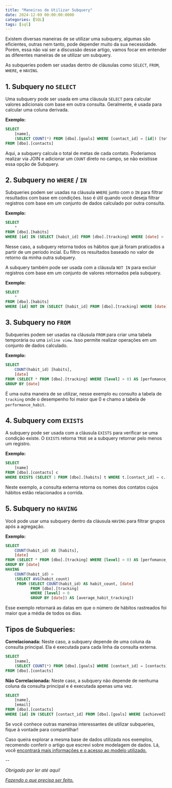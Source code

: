 ```yaml
---
title: "Maneiras de Utilizar Subquery"
date: 2024-12-09 00:00:00:0000
categories: [SQL]
tags: [sql]
---
```



Existem diversas maneiras de se utilizar uma subquery, algumas são eficientes, outras nem tanto, pode depender muito da sua necessidade. Porém, essa não vai ser a discussão desse artigo, vamos focar em entender as diferentes maneiras de se utilizar um subquery.

As subqueries podem ser usadas dentro de cláusulas como `SELECT`, `FROM`, `WHERE`, e `HAVING`.

## 1. Subquery no `SELECT`

Uma subquery pode ser usada em uma cláusula `SELECT` para calcular valores adicionais com base em outra consulta. Geralmente, é usada para calcular uma coluna derivada.

**Exemplo:**

```sql
SELECT 
	[name],
	(SELECT COUNT(*) FROM [dbo].[goals] WHERE [contact_id] = [id]) [total_goals]
FROM [dbo].[contacts]
```

Aqui, a subquery calcula o total de metas de cada contato. Poderiamos realizar via JOIN e adicionar um `COUNT` direto no campo, se não existisse essa opção de Subquery.


## 2. Subquery no `WHERE` / `IN`

Subqueries podem ser usadas na cláusula `WHERE` junto com o `IN` para filtrar resultados com base em condições. Isso é útil quando você deseja filtrar registros com base em um conjunto de dados calculado por outra consulta.

**Exemplo:**

```sql
SELECT 
	*
FROM [dbo].[habits]
WHERE [id] IN (SELECT [habit_id] FROM [dbo].[tracking] WHERE [date] > '2024-01-06')
```

Nesse caso, a subquery retorna todos os hábitos que já foram praticados a partir de um período incial. Eu filtro os resultados baseado no valor de retorno da minha outra subquery.

A subquery também pode ser usada com a cláusula `NOT IN` para excluir registros com base em um conjunto de valores retornados pela subquery.

**Exemplo:**

```sql
SELECT 
	*
FROM [dbo].[habits]
WHERE [id] NOT IN (SELECT [habit_id] FROM [dbo].[tracking] WHERE [date] > '2024-01-06')
```

## 3. Subquery no `FROM`

Subqueries podem ser usadas na cláusula `FROM` para criar uma tabela temporária ou uma `inline view`. Isso permite realizar operações em um conjunto de dados calculado.

**Exemplo:**

```sql
SELECT 
	COUNT(habit_id) [habits],
	[date]
FROM (SELECT * FROM [dbo].[tracking] WHERE [level] > 0) AS [perfomance_habit]
GROUP BY [date]
```

É uma outra maneira de se utilizar, nesse exemplo eu consulto a tabela de `tracking` onde o desempenho foi maior que 0 e chamo a tabela de `performance_habit`.

## 4. Subquery com `EXISTS`

A subquery pode ser usada com a cláusula `EXISTS` para verificar se uma condição existe. O `EXISTS` retorna `TRUE` se a subquery retornar pelo menos um registro.

**Exemplo:**

```sql
SELECT 
	[name]
FROM [dbo].[contacts] c
WHERE EXISTS (SELECT 1 FROM [dbo].[habits] t WHERE t.[contact_id] = c.[id] AND t.[name] = 'Running')
```

Neste exemplo, a consulta externa retorna os nomes dos contatos cujos hábitos estão relacionados a corrida.

## 5. Subquery no `HAVING`

Você pode usar uma subquery dentro da cláusula `HAVING` para filtrar grupos após a agregação.

**Exemplo:**

```sql
SELECT 
	COUNT(habit_id) AS [habits],
	[date]
FROM (SELECT * FROM [dbo].[tracking] WHERE [level] > 0) AS [perfomance_habit]
GROUP BY [date]
HAVING 
    COUNT(habit_id) > 
	(SELECT AVG(habit_count) 
	 FROM (SELECT COUNT(habit_id) AS habit_count, [date]
	       FROM [dbo].[tracking]
	       WHERE [level] > 0
	       GROUP BY [date]) AS [average_habit_tracking])
```

Esse exemplo retornará as datas em que o número de hábitos rastreados foi maior que a média de todos os dias.

## Tipos de Subqueries:

**Correlacionada:** Neste caso, a subquery depende de uma coluna da consulta principal. Ela é executada para cada linha da consulta externa.

```sql
SELECT 
    [name],
    (SELECT COUNT(*) FROM [dbo].[goals] WHERE [contact_id] = [contacts].[id]) AS [total_goals]
FROM [dbo].[contacts]
```

**Não Correlacionada:** Neste caso, a subquery não depende de nenhuma coluna da consulta principal e é executada apenas uma vez. 


```sql
SELECT 
    [name],
    [email]
FROM [dbo].[contacts]
WHERE [id] IN (SELECT [contact_id] FROM [dbo].[goals] WHERE [achieved] = 1)
```

Se você conhece outras maneiras interessantes de utilizar subqueries, fique à vontade para compartilhar!

Caso queira explorar a mesma base de dados utilizada nos exemplos, recomendo conferir o artigo que escrevi sobre modelagem de dados. Lá, você [encontrará mais informações e o acesso ao modelo utilizado.](https://lorenzouriel.github.io/posts/data-modelling/)

--

*Obrigado por ler até aqui!*

[*Fazendo o que precisa ser feito.*](https://linktr.ee/lorenzo_uriel)

